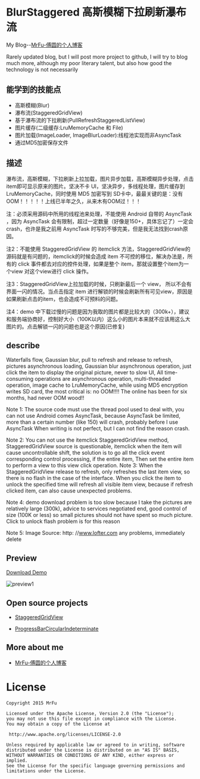 BlurStaggered 高斯模糊下拉刷新瀑布流
=====================

My Blog--[MrFu-傅圆的个人博客](http://mrfufufu.github.io/)

Rarely updated blog, but I will post more project to github, I will try to blog much more, although my poor literary talent, but also how good the technology is not necessarily

## 能学到的技能点

* 高斯模糊(Blur)
* 瀑布流(StaggeredGridView)
* 基于瀑布流的下拉刷新(PullRefreshStaggeredListView)
* 图片缓存(二级缓存:LruMemoryCache 和 File)
* 图片加载(ImageLoader, ImageBlurLoader):线程池实现而非AsyncTask
* 通过MD5加密保存文件 

## 描述

瀑布流，高斯模糊，下拉刷新上拉加载，图片异步加载，高斯模糊异步处理，点击item即可显示原来的图片。坚决不卡 UI，坚决异步，多线程处理，图片缓存到 LruMemoryCache，同时使用 MD5 加密写到 SD卡中，最最关键的是：没有OOM！！！！！上线已半年之久，从来木有OOM过！！！

注：必须采用源码中所用的线程池来处理，不能使用 Android 自带的 AsyncTask ，因为 AsyncTask 会有限制，超过一定数量（好像是150+，具体忘记了）一定会crash，也许是我之前用 AsyncTask 时写的不够完美，但是我无法找到crash原因。

注2：不能使用 StaggeredGridView 的 itemclick 方法，StaggeredGridView的源码就是有问题的，itemclick的时候会造成 item 不可控的移位，解决办法是，所有的 click 事件都去对应的控件处理，如果是整个 item，那就设置整个item为一个view 对这个view进行 click 操作。

注3：StaggeredGridView上拉加载的时候，只刷新最后一个 view， 所以不会有界面一闪的情况。当点击指定 item 进行解锁的时候会刷新所有可见view，原因是 如果刷新点击的item，也会造成不可预料的问题。

注4：demo 中下载过慢的问题是因为我取的图片都是比较大的（300k+），建议和服务端协商好，控制好大小（100K以内）这么小的图片本来就不应该用这么大图片的。点击解锁一闪的问题也是这个原因(已修复)



## describe

Waterfalls flow, Gaussian blur, pull to refresh and release to refresh, pictures asynchronous loading, Gaussian blur asynchronous operation, just click the item to display  the original picture, never to slow UI, All time-consuming operations are asynchronous operation, multi-threaded operation, image cache to LruMemoryCache, while using MD5 encryption writes SD card, the most critical is: no OOM!!!! The online has been for six months, had never OOM wood!!

Note 1: The source code must use the thread pool used to deal with, you can not use Android comes AsyncTask, because AsyncTask be limited, more than a certain number (like 150) will crash, probably before I use AsyncTask When writing is not perfect, but I can not find the reason crash.

Note 2: You can not use the itemclick StaggeredGridView method, StaggeredGridView source is questionable, itemclick when the item will cause uncontrollable shift, the solution is to go all the click event corresponding control processing, if the entire item, Then set the entire item to perform a view to this view click operation.
Note 3: When the StaggeredGridView release to refresh, only refreshes the last item view, so there is no flash in the case of the interface. When you click the item to unlock the specified time will refresh all visible item view, because if refresh clicked item, can also cause unexpected problems.

Note 4: demo download problem is too slow because I take the pictures are relatively large (300k), advice to services negotiated end, good control of size (100K or less) so small pictures should not have spent so much picture. Click to unlock flash problem is for this reason

Note 5: Image Source: http: //www.lofter.com any problems, immediately delete


## Preview

[Download Demo](https://github.com/MrFuFuFu/MrFuBlurView/releases/download/1.0.0/MrFuBlurView.apk)

![preview1](http://ww3.sinaimg.cn/large/005tyPhMgw1eqke5wvqw6g30a00hsgw8.gif)


## Open source projects

* [StaggeredGridView](https://github.com/maurycyw/StaggeredGridView)

* [ProgressBarCircularIndeterminate](https://github.com/navasmdc/MaterialDesignLibrary)

## More about me

* [MrFu-傅圆的个人博客](http://mrfufufu.github.io/)

License
============

    Copyright 2015 MrFu

	Licensed under the Apache License, Version 2.0 (the "License");
	you may not use this file except in compliance with the License.
	You may obtain a copy of the License at

     http://www.apache.org/licenses/LICENSE-2.0

	Unless required by applicable law or agreed to in writing, software
	distributed under the License is distributed on an "AS IS" BASIS,
	WITHOUT WARRANTIES OR CONDITIONS OF ANY KIND, either express or implied.
	See the License for the specific language governing permissions and
	limitations under the License.